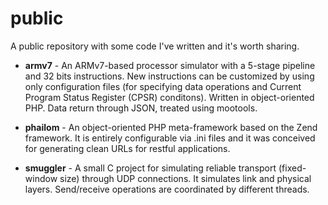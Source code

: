 # public

A public repository with some code I've written and it's worth sharing.

- **armv7** - An ARMv7-based processor simulator with a 5-stage pipeline and 32 bits instructions. New instructions can be customized by using only configuration files (for specifying data operations and Current Program Status Register (CPSR) conditons). Written in object-oriented PHP. Data return through JSON, treated using mootools.

- **phailom** - An object-oriented PHP meta-framework based on the Zend framework. It is entirely configurable via .ini files and it was conceived for generating clean URLs for restful applications.

- **smuggler** - A small C project for simulating reliable transport (fixed-window size) through UDP connections. It simulates link and physical layers. Send/receive operations are coordinated by different threads.